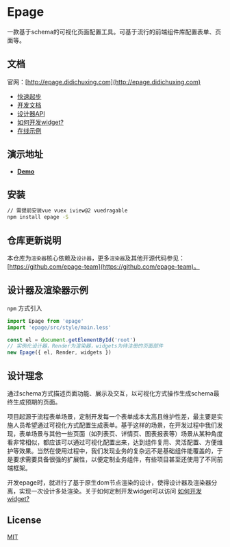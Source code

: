 # Epage

一款基于schema的可视化页面配置工具。可基于流行的前端组件库配置表单、页面等。

## 文档

官网：[http://epage.didichuxing.com](http://epage.didichuxing.com)

- [快速起步](http://epage.didichuxing.com/usage/#快速起步)
- [开发文档](http://epage.didichuxing.com/developer/)
- [设计器API](http://epage.didichuxing.com/developer/epage.html)
- [如何开发widget?](http://epage.didichuxing.com/developer/widget.html)
- [在线示例](http://epage.didichuxing.com/examples/)


## 演示地址

- **[Demo](http://epage.didichuxing.com/examples/epage.html)**

## 安装

```sh
// 需提前安装vue vuex iview@2 vuedragable
npm install epage -S
```

## 仓库更新说明

本仓库为`渲染器`核心依赖及`设计器`，更多`渲染器`及其他开源代码参见：[https://github.com/epage-team](https://github.com/epage-team)。

## 设计器及渲染器示例

`npm` 方式引入

```js
import Epage from 'epage'
import 'epage/src/style/main.less'

const el = document.getElementById('root')
// 实例化设计器，Render为渲染器，widgets为待注册的页面部件
new Epage({ el, Render, widgets })
```

## 设计理念

通过schema方式描述页面功能、展示及交互，以可视化方式操作生成schema最终生成预期的页面。

项目起源于流程表单场景，定制开发每一个表单成本太高且维护性差，最主要是实施人员希望通过可视化方式配置生成表单。基于这样的场景，在开发过程中我们发现，表单场景与其他一些页面（如列表页、详情页、图表报表等）场景从某种角度看非常相似，都应该可以通过可视化配置出来，达到组件复用、灵活配置、方便维护等效果。当然在使用过程中，我们发现业务的复杂远不是基础组件能覆盖的，于是要求需要具备很强的扩展性，以便定制业务组件，有些项目甚至还使用了不同前端框架。

开发epage时，就进行了基于原生dom节点渲染的设计，使得设计器及渲染器分离，实现一次设计多处渲染。关于如何定制开发widget可以访问 [如何开发widget?](http://epage.didichuxing.com/developer/widget.html)


## License

[MIT](http://opensource.org/licenses/MIT)
